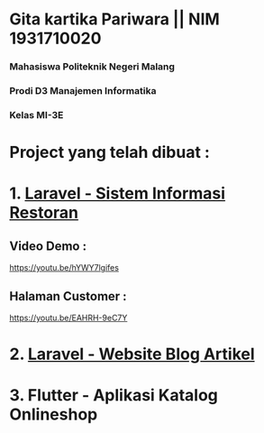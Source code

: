 # Gita kartika Pariwara || NIM 1931710020
### Mahasiswa Politeknik Negeri Malang
### Prodi D3 Manajemen Informatika
### Kelas MI-3E

# Project yang telah dibuat :
# 1. [Laravel - Sistem Informasi Restoran](https://github.com/gitakartika25/Laravel-FinalProject-PWL)

## Video Demo :
https://youtu.be/hYWY7lgifes 

## Halaman Customer :
https://youtu.be/EAHRH-9eC7Y 

# 2. [Laravel - Website Blog Artikel](https://github.com/gitakartika25/Laravel-WebsiteBlogArtikel.git)
# 3. Flutter - Aplikasi Katalog Onlineshop 
